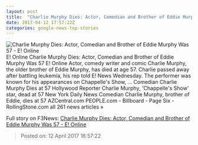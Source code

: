 ```yaml
---
layout: post
title:  "Charlie Murphy Dies: Actor, Comedian and Brother of Eddie Murphy Was 57 - E! Online"
date: 2017-04-12 17:57:22Z
categories: google-news-top-stories
---
```


![Charlie Murphy Dies: Actor, Comedian and Brother of Eddie Murphy Was 57 - E! Online](http://akns-images.eonline.com/eol_images/Entire_Site/2017312/rs_600x600-170412101333-600-charlie-murphy-rip.jpg?downsize=450:*&crop=450:350;left,top)
E! Online Charlie Murphy Dies: Actor, Comedian and Brother of Eddie Murphy Was 57 E! Online Actor, comedy writer and comic Charlie Murphy, the older brother of Eddie Murphy, has died at age 57. Charlie passed away after battling leukemia, his rep told E! News Wednesday. The performer was known for his appearances on Chappelle's Show, ... Comedian Charlie Murphy Dies at 57 Hollywood Reporter Charlie Murphy, 'Chappelle's Show' star, dead at 57 New York Daily News Comedian Charlie Murphy, brother of Eddie, dies at 57 AZCentral.com PEOPLE.com - Billboard - Page Six - RollingStone.com all 261 news articles »


Full story on F3News: [Charlie Murphy Dies: Actor, Comedian and Brother of Eddie Murphy Was 57 - E! Online](http://www.f3nws.com/n/zQSAfE)

> Posted on: 12 April 2017 16:57:22
